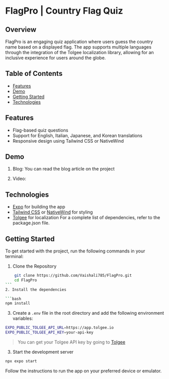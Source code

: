 # FlagPro | Country Flag Quiz

## Overview

FlagPro is an engaging quiz application where users guess the country name based on a displayed flag. The app supports multiple languages through the integration of the Tolgee localization library, allowing for an inclusive experience for users around the globe.

## Table of Contents

- [Features](#features)
- [Demo](#demo)
- [Getting Started](#getting-started)
- [Technologies](#technologies)

## Features

- Flag-based quiz questions
- Support for English, Italian, Japanese, and Korean translations
- Responsive design using Tailwind CSS or NativeWind

## Demo

1. Blog: You can read the blog article on the project

2. Video:

## Technologies

- [Expo](https://docs.expo.dev/) for building the app
- [Tailwind CSS](https://tailwindcss.com/) or [NativeWind](https://www.nativewind.dev/) for styling
- [Tolgee](https://tolgee.io/docs) for localization
  For a complete list of dependencies, refer to the package.json file.

## Getting Started

To get started with the project, run the following commands in your terminal:

1. Clone the Repository

````bash
    git clone https://github.com/Vaishali785/FlagPro.git
    cd FlagPro
```
2. Install the dependencies

```bash
npm install
````

3. Create a `.env` file in the root directory and add the following environment variables:

```bash
EXPO_PUBLIC_TOLGEE_API_URL=https://app.tolgee.io
EXPO_PUBLIC_TOLGEE_API_KEY=your-api-key
```

> You can get your Tolgee API key by going to [Tolgee](https://app.tolgee.io)

3. Start the development server

```bash
npx expo start
```

Follow the instructions to run the app on your preferred device or emulator.
